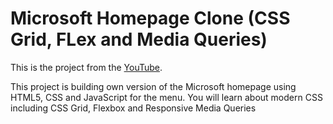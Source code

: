 # Microsoft Homepage Clone (CSS Grid, FLex and Media Queries)

This is the project from the [YouTube](https://www.youtube.com/watch?v=uKgn-To1C4Q).

This project is building own version of the Microsoft homepage using HTML5, CSS and JavaScript for the menu. You will learn about modern CSS including CSS Grid, Flexbox and Responsive Media Queries

